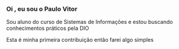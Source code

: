 
### Oi , eu sou o Paulo Vitor

Sou aluno do curso de Sistemas de Informações e estou buscando conhecimentos práticos pela DIO

Esta é minha primeira contribuição então farei algo simples

